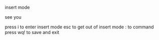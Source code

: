 insert mode

see you

press i to enter insert mode
esc to get out of insert mode
: to command
press wq! to save and exit


